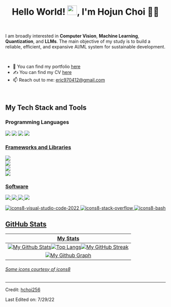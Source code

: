 <h1 align="center">Hello World! <img src="https://raw.githubusercontent.com/MartinHeinz/MartinHeinz/master/wave.gif" width="30px">, I'm Hojun Choi 👩‍💻</h1>
<br>

I am broadly interested in **Computer Vision**, **Machine Learning**, **Quantization**, and **LLMs**. The main objective of my study is to build a reliable, efficient, and expansive AI/ML system for sustainable development.

<br>

- 👀 You can find my portfolio [here](https://hchoi256.github.io/assets/Portfolio.pdf)
- ✍ You can find my CV [here](https://hchoi256.github.io/assets/CV.pdf)
- 📫 Reach out to me: eric970412@gmail.com


<br>

## My Tech Stack and Tools

### Programming Languages

<p>
  
<img src="https://img.shields.io/badge/python-3776AB?style=for-the-badge&logo=python&logoColor=white">
<img src="https://img.shields.io/badge/java-007396?style=for-the-badge&logo=java&logoColor=white">
<img src="https://img.shields.io/badge/c++-00599C?style=for-the-badge&logo=c%2B%2B&logoColor=white">
<a href="https://www.w3.org/html/" target="_blank"> <img src="https://img.shields.io/badge/R-white?style=flat&logo=R&logoColor=CC6699"/>	

</p>

### Frameworks and Libraries

<p>

<a href="https://www.w3.org/html/" target="_blank"> <img src="https://img.shields.io/badge/Pytorch-green?style=flat&logo=Pytorch&logoColor=CC6699"/>	
<a href="https://www.w3.org/html/" target="_blank"> <img src="https://img.shields.io/badge/Tensorflow-red?style=flat&logo=Tensorflow&logoColor=CC6699"/>	
<a href="https://www.w3.org/html/" target="_blank"> <img src="https://img.shields.io/badge/Keras-blue?style=flat&logo=Keras&logoColor=CC6699"/>		
<a href="https://www.w3.org/html/" target="_blank"> <img src="https://img.shields.io/badge/NLTK-yellow?style=flat&logo=NLTK&logoColor=CC6699"/>		

</p>

### Software

<p>
	
<img src="https://img.shields.io/badge/git-F05032?style=for-the-badge&logo=git&logoColor=white">
<img src="https://img.shields.io/badge/github-181717?style=for-the-badge&logo=github&logoColor=white">
<img src="https://img.shields.io/badge/linux-FCC624?style=for-the-badge&logo=linux&logoColor=black"> 
<img src="https://img.shields.io/badge/mysql-4479A1?style=for-the-badge&logo=mysql&logoColor=white">

![icons8-visual-studio-code-2022](https://user-images.githubusercontent.com/76852813/172722742-4c84455a-830a-4f69-8dcd-ac9437e52251.svg)
![icons8-stack-overflow](https://user-images.githubusercontent.com/76852813/172722286-8f3ffc2b-593a-4670-9e9f-c77154f6763c.svg)
![icons8-bash](https://user-images.githubusercontent.com/76852813/172722833-c1dafe34-7340-4220-a115-81dce56b1746.svg)
	
</p>
	
## GitHub Stats


|                                                                     My Stats                                                                     |
|:------------------------------------------------------------------------------------------------------------------------------------------------------:|
| ![My Github Stats](https://github-readme-stats.vercel.app/api?username=hchoi256&show_icons=true&theme=algolia)![Top Langs](https://github-readme-stats.vercel.app/api/top-langs/?username=hchoi256&langs_count=8&count_private=true&layout=compact&theme=react&hide_border=true&bg_color=0D1117)![My GitHub Streak](https://github-readme-streak-stats.herokuapp.com/?user=hchoi256&theme=algolia)                    | 
| ![My Github Graph](https://activity-graph.herokuapp.com/graph?username=hchoi256&theme=react-dark&hide_border=true&area=true) |   


###### Some icons courtesy of [icons8](https://icons8.com/)

------
Credit: [hchoi256](https://github.com/hchoi256)

Last Edited on: 7/29/22
